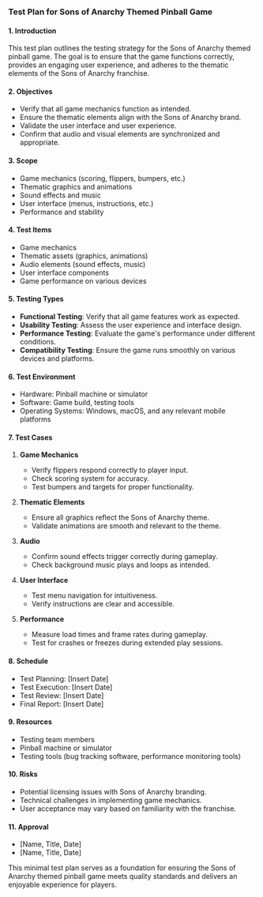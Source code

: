 ### Test Plan for Sons of Anarchy Themed Pinball Game

#### 1. Introduction
This test plan outlines the testing strategy for the Sons of Anarchy themed pinball game. The goal is to ensure that the game functions correctly, provides an engaging user experience, and adheres to the thematic elements of the Sons of Anarchy franchise.

#### 2. Objectives
- Verify that all game mechanics function as intended.
- Ensure the thematic elements align with the Sons of Anarchy brand.
- Validate the user interface and user experience.
- Confirm that audio and visual elements are synchronized and appropriate.

#### 3. Scope
- Game mechanics (scoring, flippers, bumpers, etc.)
- Thematic graphics and animations
- Sound effects and music
- User interface (menus, instructions, etc.)
- Performance and stability

#### 4. Test Items
- Game mechanics
- Thematic assets (graphics, animations)
- Audio elements (sound effects, music)
- User interface components
- Game performance on various devices

#### 5. Testing Types
- **Functional Testing**: Verify that all game features work as expected.
- **Usability Testing**: Assess the user experience and interface design.
- **Performance Testing**: Evaluate the game's performance under different conditions.
- **Compatibility Testing**: Ensure the game runs smoothly on various devices and platforms.

#### 6. Test Environment
- Hardware: Pinball machine or simulator
- Software: Game build, testing tools
- Operating Systems: Windows, macOS, and any relevant mobile platforms

#### 7. Test Cases
1. **Game Mechanics**
   - Verify flippers respond correctly to player input.
   - Check scoring system for accuracy.
   - Test bumpers and targets for proper functionality.

2. **Thematic Elements**
   - Ensure all graphics reflect the Sons of Anarchy theme.
   - Validate animations are smooth and relevant to the theme.

3. **Audio**
   - Confirm sound effects trigger correctly during gameplay.
   - Check background music plays and loops as intended.

4. **User Interface**
   - Test menu navigation for intuitiveness.
   - Verify instructions are clear and accessible.

5. **Performance**
   - Measure load times and frame rates during gameplay.
   - Test for crashes or freezes during extended play sessions.

#### 8. Schedule
- Test Planning: [Insert Date]
- Test Execution: [Insert Date]
- Test Review: [Insert Date]
- Final Report: [Insert Date]

#### 9. Resources
- Testing team members
- Pinball machine or simulator
- Testing tools (bug tracking software, performance monitoring tools)

#### 10. Risks
- Potential licensing issues with Sons of Anarchy branding.
- Technical challenges in implementing game mechanics.
- User acceptance may vary based on familiarity with the franchise.

#### 11. Approval
- [Name, Title, Date]
- [Name, Title, Date]

This minimal test plan serves as a foundation for ensuring the Sons of Anarchy themed pinball game meets quality standards and delivers an enjoyable experience for players.